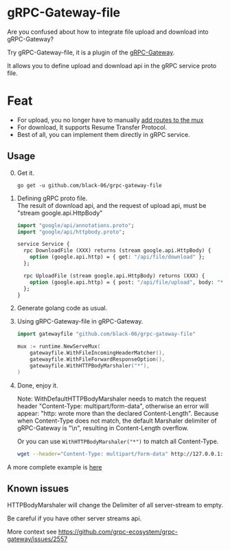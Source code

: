 # gRPC-Gateway-file

Are you confused about how to integrate file upload and download into gRPC-Gateway?

Try gRPC-Gateway-file, it is a plugin of the [gRPC-Gateway](https://github.com/grpc-ecosystem/grpc-gateway).

It allows you to define upload and download api in the gRPC service proto file.

# Feat

- For upload, you no longer have to
  manually [add routes to the mux](https://grpc-ecosystem.github.io/grpc-gateway/docs/mapping/binary_file_uploads/)
- For download, It supports Resume Transfer Protocol.
- Best of all, you can implement them directly in gRPC service.

## Usage

0. Get it.

    ```shell
    go get -u github.com/black-06/grpc-gateway-file
    ```

1. Defining gRPC proto file.  
   The result of download api, and the request of upload api, must be "stream google.api.HttpBody"

    ```protobuf
    import "google/api/annotations.proto";
    import "google/api/httpbody.proto";
    
    service Service {
      rpc DownloadFile (XXX) returns (stream google.api.HttpBody) {
        option (google.api.http) = { get: "/api/file/download" };
      };
    
      rpc UploadFile (stream google.api.HttpBody) returns (XXX) {
        option (google.api.http) = { post: "/api/file/upload", body: "*" };
      };
    }
    ```

2. Generate golang code as usual.
3. Using gRPC-Gateway-file in gRPC-Gateway.

    ```go
    import gatewayfile "github.com/black-06/grpc-gateway-file"
    
    mux := runtime.NewServeMux(
        gatewayfile.WithFileIncomingHeaderMatcher(),
        gatewayfile.WithFileForwardResponseOption(),
        gatewayfile.WithHTTPBodyMarshaler("*"),
    )
    ```

4. Done, enjoy it.

   Note: WithDefaultHTTPBodyMarshaler needs to match the request header "Content-Type: multipart/form-data", otherwise
   an error will appear: "http: wrote more than the declared Content-Length". Because when Content-Type does not match,
   the default Marshaler delimiter of gRPC-Gateway is "\n", resulting in Content-Length overflow.

   Or you can use `WithHTTPBodyMarshaler("*")` to match all Content-Type.
    
    ```bash
    wget --header="Content-Type: multipart/form-data" http://127.0.0.1:8080/api/file/download
    ```

A more complete example is [here](./examples)

## Known issues

HTTPBodyMarshaler will change the Delimiter of all server-stream to empty. 

Be careful if you have other server streams api. 

More context see https://github.com/grpc-ecosystem/grpc-gateway/issues/2557 
